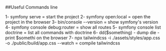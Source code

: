 ##Useful Commands line

1- symfony serve = start the project
2- symfony open:local = open the project in the browser
3- bin/console --version = show symfony's version
4- symfony console debug:router = show all routes
5- symfony console list doctrine = list all commands with doctrine
6- dd($something) - dump die - print $somethi on the browser
7- npx tailwindcss -i ./assets/styles/app.css -o ./public/build/app.css --watch = compile tailwindcss 